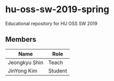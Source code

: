 # hu-oss-sw-2019-spring
Educational repository for HU OSS SW 2019

## Members

| Name | Role |
|------|------|
|Jeongkyu Shin | Teach | 
|JinYong Kim | Student |
